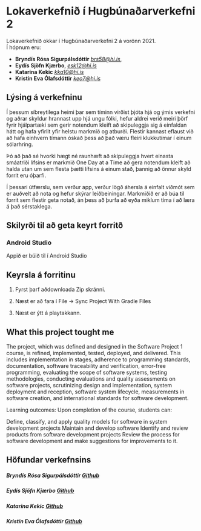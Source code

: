 # Lokaverkefnið í Hugbúnaðarverkefni 2

Lokaverkefnið okkar í Hugbúnaðarverkefni 2 á vorönn 2021. <br/>
Í hópnum eru:

 * **Bryndís Rósa Sigurpálsdóttir** *brs58@hi.is*,
 * **Eydís Sjöfn Kjærbo**,  *esk12@hi.is*
 * **Katarina Kekic**  *kka10@hi.is*
 * **Kristín Eva Ólafsdóttir** *keo7@hi.is*


## Lýsing á verkefninu

Í þessum síbreytilega heimi þar sem tíminn virðist þjóta hjá og ýmis verkefni og aðrar skyldur
hrannast upp hjá ungu fólki, hefur aldrei verið meiri þörf fyrir hjálpartæki sem gerir notendum
kleift að skipuleggja sig á einfaldan hátt og hafa yfirlit yfir helstu markmið og atburði.
Flestir kannast eflaust við að hafa einhvern tímann óskað þess að það væru fleiri klukkutímar í einum
sólarhring.

Þó að það sé hvorki hægt né raunhæft að skipuleggja hvert einasta smáatriði lífsins er markmið
One Day at a Time að gera notendum kleift að halda utan um sem flesta þætti lífsins á einum
stað, þannig að önnur skyld forrit eru óþarfi. 

Í þessari útfærslu, sem verður app, verður lögð áhersla á einfalt viðmót sem er auðvelt að nota og hefur
skýrar leiðbeiningar. Markmiðið er að búa til forrit sem flestir geta notað, án þess að þurfa að
eyða miklum tíma í að læra á það sérstaklega.

## Skilyrði til að geta keyrt forritð

### Android Studio 
Appið er búið til í Android Studio


## Keyrsla á forritinu

1. Fyrst þarf aðdownloada Zip skránni.

2. Næst er að fara í File -> Sync Project With Gradle Files

3. Næst er ýtt á playtakkann.  

## What this project tought me 

The project, which was defined and designed in the Software Project 1 course, is refined, implemented, tested, deployed, and delivered. This includes implementation in stages, adherence to programming standards, documentation, software traceability and verification, error-free programming, evaluating the scope of software systems, testing methodologies, conducting evaluations and quality assessments on software projects, scrutinizing design and implementation, system deployment and reception, software system lifecycle, measurements in software creation, and international standards for software development.

Learning outcomes:
Upon completion of the course, students can:

Define, classify, and apply quality models for software in system development projects
Maintain and develop software
Identify and review products from software development projects
Review the process for software development and make suggestions for improvements to it.

## Höfundar verkefnsins

##### **Bryndís Rósa Sigurpálsdóttir** [Github](https://github.com/bryndisrosa97)
##### **Eydís Sjöfn Kjærbo** [Github](https://github.com/eydissjofn)
##### **Katarina Kekic** [Github](https://github.com/katkek)
##### **Kristín Eva Ólafsdóttir** [Github](https://github.com/kristin3va)


